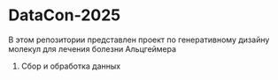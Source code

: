 # DataCon-2025
В этом репозитории представлен проект по генеративному дизайну молекул для лечения болезни Альцгеймера
1. Сбор и обработка данных
   
